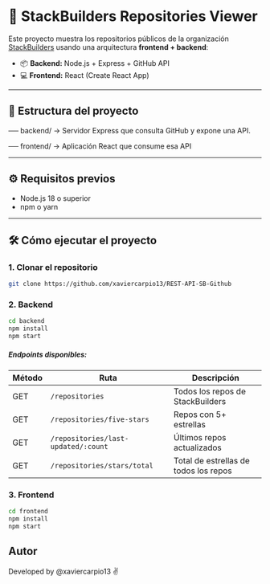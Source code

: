 # 🚀 StackBuilders Repositories Viewer

Este proyecto muestra los repositorios públicos de la organización [StackBuilders](https://github.com/stackbuilders) usando una arquitectura **frontend + backend**:

- 📦 **Backend:** Node.js + Express + GitHub API
- 💻 **Frontend:** React (Create React App)

---

## 📁 Estructura del proyecto
── backend/ → Servidor Express que consulta GitHub y expone una API.

── frontend/ → Aplicación React que consume esa API


---

## ⚙️ Requisitos previos

- Node.js 18 o superior
- npm o yarn

---

## 🛠️ Cómo ejecutar el proyecto

### 1. Clonar el repositorio

```bash
git clone https://github.com/xaviercarpio13/REST-API-SB-Github
```
### 2. Backend
``` bash
cd backend
npm install
npm start
```

##### Endpoints disponibles:
 | Método | Ruta                                | Descripción                           |
| ------ | ----------------------------------- | ------------------------------------- |
| GET    | `/repositories`                     | Todos los repos de StackBuilders      |
| GET    | `/repositories/five-stars`          | Repos con 5+ estrellas                |
| GET    | `/repositories/last-updated/:count` | Últimos repos actualizados            |
| GET    | `/repositories/stars/total`         | Total de estrellas de todos los repos |

### 3. Frontend
``` bash
cd frontend
npm install
npm start
```
## Autor
Developed by @xaviercarpio13 ✌️

